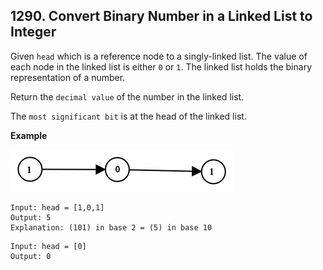 ## 1290. Convert Binary Number in a Linked List to Integer

Given `head` which is a reference node to a singly-linked list. The value of each node in the linked list is either `0` or `1`. The linked list holds the binary representation of a number.

Return the `decimal value` of the number in the linked list.

The `most significant bit` is at the head of the linked list.

**Example**

![image](./binary.png)

```
Input: head = [1,0,1]
Output: 5
Explanation: (101) in base 2 = (5) in base 10
```
```
Input: head = [0]
Output: 0
```






